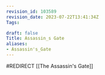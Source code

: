 ```yaml
---
revision_id: 103589
revision_date: 2023-07-22T13:41:34Z
Tags:

draft: false
Title: Assassin_s Gate
aliases:
- Assassin's_Gate
---
```

#REDIRECT [[The Assassin's Gate]]